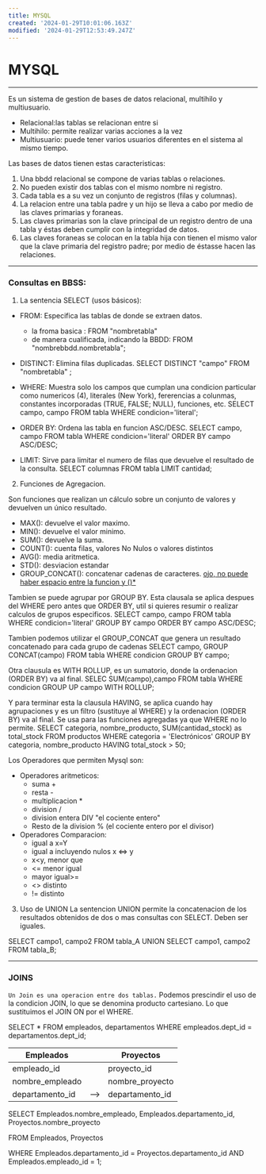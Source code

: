 ```yaml
---
title: MYSQL
created: '2024-01-29T10:01:06.163Z'
modified: '2024-01-29T12:53:49.247Z'
---
```


# MYSQL
***
Es un sistema de gestion de bases de datos relacional, multihilo y multiusuario.
- Relacional:las tablas se relacionan entre si
- Multihilo: permite realizar varias acciones a la vez
- Multiusuario: puede tener varios usuarios diferentes en el sistema al mismo tiempo.

Las bases de datos tienen estas caracteristicas:
1. Una bbdd relacional se compone de varias tablas o relaciones.
2. No pueden existir dos tablas con el mismo nombre ni registro.
3. Cada tabla es a su vez un conjunto de registros (filas y columnas).
4. La relacion entre una tabla padre y un hijo se lleva a cabo por medio de las claves primarias y foraneas.
5. Las claves primarias son la clave principal de un registro dentro de una tabla y éstas deben cumplir con la integridad de datos.
6. Las claves foraneas se colocan en la tabla hija con tienen el mismo valor que la clave primaria del registro padre; por medio de éstasse hacen las relaciones.
***
### Consultas en BBSS:

1. La sentencia SELECT (usos básicos):
- FROM: Especifica las tablas de donde se extraen datos.
  - la froma basica : FROM "nombretabla"
  - de manera cualificada, indicando la BBDD: 
  FROM "nombrebbdd.nombretabla";
- DISTINCT: Elimina filas duplicadas. 
SELECT DISTINCT "campo" FROM "nombretabla" ;

- WHERE: Muestra solo los campos que cumplan una condicion particular como numericos (4), literales (New York), fererencias a colunmas, constantes incorporadas (TRUE, FALSE; NULL), funciones, etc.
SELECT campo, campo
FROM tabla
WHERE condicion='literal';

- ORDER BY: Ordena las tabla en funcion ASC/DESC.
SELECT campo, campo
FROM tabla
WHERE condicion='literal'
ORDER BY campo ASC/DESC;

- LIMIT: Sirve para limitar el numero de filas que devuelve el resultado de la consulta.
SELECT columnas 
FROM tabla
LIMIT cantidad;

2. Funciones de Agregacion.

Son funciones que realizan un cálculo sobre un conjunto de valores y devuelven un único resultado.
  - MAX(): devuelve el valor maximo.
  - MIN(): devuelve el valor minimo.
  - SUM(): devuelve la suma.
  - COUNT(): cuenta filas, valores No Nulos o valores distintos
  - AVG(): media aritmetica.
  - STD(): desviacion estandar
  - GROUP_CONCAT(): concatenar cadenas de caracteres.
<u>ojo, no puede haber espacio entre la funcion y ()*</u>

Tambien se puede agrupar por GROUP BY. Esta clausala se aplica despues del WHERE pero antes que ORDER BY, util si quieres resumir o realizar calculos de grupos especificos.
SELECT campo, campo
FROM tabla
WHERE condicion='literal'
GROUP BY campo
ORDER BY campo ASC/DESC;

Tambien podemos utilizar el GROUP_CONCAT que genera un resultado concatenado para cada grupo de cadenas
SELECT campo, GROUP CONCAT(campo)
FROM tabla
WHERE condicion
GROUP BY campo;

Otra clausula es WITH ROLLUP, es un sumatorio, donde la ordenacion (ORDER BY) va al final.
SELEC SUM(campo),campo
FROM tabla
WHERE condicion
GROUP UP campo
WITH ROLLUP;

Y para terminar esta la clausula HAVING, se aplica cuando hay agrupaciones y es un filtro (sustituye al WHERE) y la ordenacion (ORDER BY) va al final. Se usa para las funciones agregadas ya que WHERE no lo permite.
SELECT categoria, nombre_producto, SUM(cantidad_stock) as total_stock
FROM productos
WHERE categoria = 'Electrónicos'
GROUP BY categoria, nombre_producto
HAVING total_stock > 50;

Los Operadores que permiten Mysql son:
+ Operadores aritmeticos:
  + suma +
  + resta -
  + multiplicacion *
  + division /
  + division entera DIV "el cociente entero"
  + Resto de la division % (el cociente entero por el divisor)
+ Operadores Comparacion:
  + igual a x=Y
  + igual a incluyendo nulos x <=> y
  + x<y, menor que
  + <= menor igual
  + mayor igual>= 
  + <> distinto
  + != distinto

3. Uso de UNION
La sentencion UNION permite la concatenacion de los resultados obtenidos de dos o mas consultas con SELECT. Deben ser iguales.

SELECT campo1, campo2 FROM tabla_A
UNION
SELECT campo1, campo2 FROM tabla_B;
***
### JOINS

`Un Join es una operacion entre dos tablas.` Podemos prescindir el uso de la condicion JOIN, lo que se denomina producto cartesiano. Lo que sustituimos el JOIN ON por el WHERE.

SELECT * FROM empleados, departamentos
WHERE empleados.dept_id = departamentos.dept_id;

|Empleados        |        | Proyectos      |
|-----------------|--------|--------------  |
| empleado_id     |        | proyecto_id    |
| nombre_empleado |        | nombre_proyecto|
| departamento_id |  -->   | departamento_id|


SELECT Empleados.nombre_empleado, Empleados.departamento_id, Proyectos.nombre_proyecto

FROM Empleados, Proyectos

WHERE Empleados.departamento_id = Proyectos.departamento_id AND Empleados.empleado_id = 1;





























